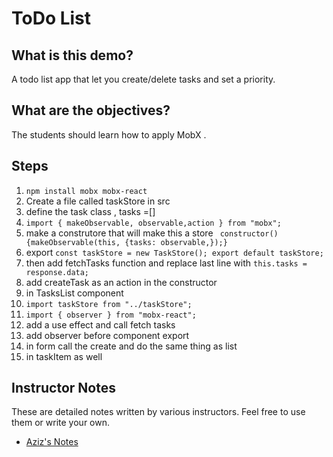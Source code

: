 # ToDo List


## What is this demo?

A todo list app that let you create/delete tasks and set a priority.

## What are the objectives?

The students should learn how to apply MobX .

## Steps
1. `npm install mobx mobx-react`
2. Create a file called taskStore in src
3. define the task class , tasks =[]
4. `import { makeObservable, observable,action } from "mobx";`
5. make a construtore that will make this a store ` constructor() {makeObservable(this, {tasks: observable,});}` 
6. export `const taskStore = new TaskStore(); export default taskStore;`
7. then add fetchTasks function and replace last line with `this.tasks = response.data;`
8. add createTask as an action in the constructor 
9. in TasksList component 
  1. `import taskStore from "../taskStore";`
  2. `import { observer } from "mobx-react";`
  3. add a use effect and call fetch tasks 
  4. add observer before component export
10. in form call the create and do the same thing as list 
11. in taskItem as well 

## Instructor Notes

These are detailed notes written by various instructors. Feel free to use them or write your own.

- [Aziz's Notes](https://github.com/JoinCODED/DEMO-Template/blob/main/aziz.md)
